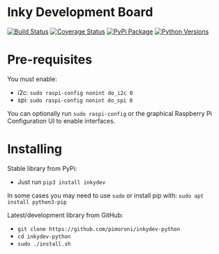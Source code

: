 # Inky Development Board

[![Build Status](https://img.shields.io/github/actions/workflow/status/pimoroni/inkydev-python/test.yml?branch=main)](https://github.com/pimoroni/inkydev-python/actions/workflows/test.yml)
[![Coverage Status](https://coveralls.io/repos/github/pimoroni/inkydev-python/badge.svg?branch=master)](https://coveralls.io/github/pimoroni/inkydev-python?branch=master)
[![PyPi Package](https://img.shields.io/pypi/v/inkydev.svg)](https://pypi.python.org/pypi/inkydev)
[![Python Versions](https://img.shields.io/pypi/pyversions/inkydev.svg)](https://pypi.python.org/pypi/inkydev)

# Pre-requisites

You must enable:

* i2c: `sudo raspi-config nonint do_i2c 0`
* spi: `sudo raspi-config nonint do_spi 0`

You can optionally run `sudo raspi-config` or the graphical Raspberry Pi Configuration UI to enable interfaces.

# Installing

Stable library from PyPi:

* Just run `pip3 install inkydev`

In some cases you may need to use `sudo` or install pip with: `sudo apt install python3-pip`

Latest/development library from GitHub:

* `git clone https://github.com/pimoroni/inkydev-python`
* `cd inkydev-python`
* `sudo ./install.sh`


